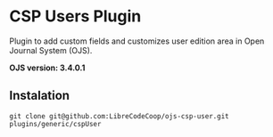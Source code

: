 # CSP Users Plugin

Plugin to add custom fields and customizes user edition area in Open Journal System (OJS).

**OJS version: 3.4.0.1**


## Instalation 

```
git clone git@github.com:LibreCodeCoop/ojs-csp-user.git plugins/generic/cspUser
```
